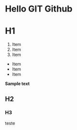 # Hello GIT Github

# H1

1. Item
2. Item
3. Item

* Item
* Item
* Item

__Sample text__
## H2
### H3

teste